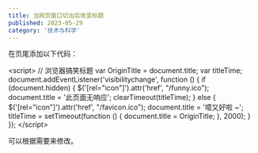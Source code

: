 ```yaml
---
title: 当网页窗口切出后改变标题
published: 2023-05-29
category: '技术与科学'
---
```


在页尾添加以下代码：

&lt;script>
// 浏览器搞笑标题
var OriginTitle = document.title;
var titleTime;
document.addEventListener('visibilitychange', function () {
    if (document.hidden) {
        $('&#91;rel="icon"]').attr('href', "/funny.ico");
        document.title = '此页面无响应';
        clearTimeout(titleTime);
    }
    else {
        $('&#91;rel="icon"]').attr('href', "/favicon.ico");
        document.title = '噫又好啦 ~';
        titleTime = setTimeout(function () {
            document.title = OriginTitle;
        }, 2000);
    }
});
&lt;/script>

可以根据需要来修改。